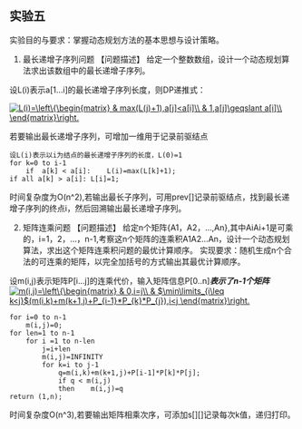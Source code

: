 ## 实验五 ##

实验目的与要求：掌握动态规划方法的基本思想与设计策略。

1. 最长递增子序列问题
【问题描述】
给定一个整数数组，设计一个动态规划算法求出该数组中的最长递增子序列。

设L(i)表示a[1...i]的最长递增子序列长度，则DP递推式：

<a href="https://www.codecogs.com/eqnedit.php?latex=L(i)=\left\{\begin{matrix}&space;&&space;max(L(j)&plus;1),a[j]<a[i]\\&space;&&space;1,a[j]\geqslant&space;a[i]\\&space;\end{matrix}\right." target="_blank"><img src="https://latex.codecogs.com/gif.latex?L(i)=\left\{\begin{matrix}&space;&&space;max(L(j)&plus;1),a[j]<a[i]\\&space;&&space;1,a[j]\geqslant&space;a[i]\\&space;\end{matrix}\right." title="L(i)=\left\{\begin{matrix} & max(L(j)+1),a[j]<a[i]\\ & 1,a[j]\geqslant a[i]\\ \end{matrix}\right." /></a>

若要输出最长递增子序列，可增加一维用于记录前驱结点

~~~
设L(i)表示以i为结点的最长递增子序列的长度，L(0)=1
for k=0 to i-1
	if	a[k] < a[i]:	L(i)=max(L[k]+1);
if all a[k] > a[i]:	L[i]=1;
~~~
时间复杂度为O(n^2),若输出最长子序列，可用prev[]记录前驱结点，找到最长递增子序列的终点i，然后回溯输出最长递增子序列。

2. 矩阵连乘问题
【问题描述】
给定n个矩阵{A1，A2，…,An},其中AiAi+1是可乘的，i=1，2，…，n-1,考察这n个矩阵的连乘积A1A2…An，设计一个动态规划算法，求出这个矩阵连乘积问题的最优计算顺序。
实现要求：随机生成n个合法的可连乘的矩阵，以完全加括号的方式输出其最优计算顺序。

设m(i,j)表示矩阵P[i...j]的连乘代价，输入矩阵信息P[0..n]***表示了n-1个矩阵***
<a href="https://www.codecogs.com/eqnedit.php?latex=m(i,j)=\left\{\begin{matrix}&space;&&space;0,i=j\\&space;&&space;$\min\limits_{i\leq&space;k<j}$(m(i,k)&plus;m(k&plus;1,j)&plus;P_{i-1}*P_{k}*P_{j}),i<j&space;\end{matrix}\right." target="_blank"><img src="https://latex.codecogs.com/gif.latex?m(i,j)=\left\{\begin{matrix}&space;&&space;0,i=j\\&space;&&space;$\min\limits_{i\leq&space;k<j}$(m(i,k)&plus;m(k&plus;1,j)&plus;P_{i-1}*P_{k}*P_{j}),i<j&space;\end{matrix}\right." title="m(i,j)=\left\{\begin{matrix} & 0,i=j\\ & $\min\limits_{i\leq k<j}$(m(i,k)+m(k+1,j)+P_{i-1}*P_{k}*P_{j}),i<j \end{matrix}\right." /></a>

~~~
for i=0 to n-1
    m(i,j)=0;
for len=1 to n-1
    for i =1 to n-len
        j=i+len
        m(i,j)=INFINITY
        for k=i to j-1
            q=m(i,k)+m(k+1,j)+P[i-1]*P[k]*P[j];
            if q < m(i,j)
            then    m(i,j)=q
return (1,n);
~~~
时间复杂度O(n^3),若要输出矩阵相乘次序，可添加s[][]记录每次k值，递归打印。
